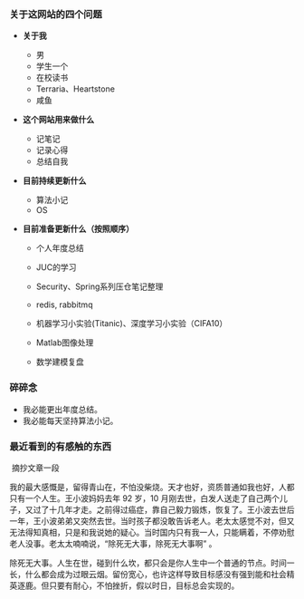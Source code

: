 ### 关于这网站的四个问题

- **关于我**
  - 男
  - 学生一个
  - 在校读书
  - Terraria、Heartstone
  - 咸鱼

- **这个网站用来做什么**
  - 记笔记
  - 记录心得
  - 总结自我

- **目前持续更新什么**

  - 算法小记
  - OS

- **目前准备更新什么（按照顺序）**

  - 个人年度总结
  - JUC的学习
  - Security、Spring系列压仓笔记整理
  - redis, rabbitmq
  - 机器学习小实验(Titanic)、深度学习小实验（CIFA10）
  - Matlab图像处理

  - 数学建模复盘



### 碎碎念

- 我必能更出年度总结。
- 我必能每天坚持算法小记。



### **最近看到的有感触的东西**

​		摘抄文章一段

​		我的最大感慨是，留得青山在，不怕没柴烧。天才也好，资质普通如我也好，人都只有一个人生。王小波妈妈去年 92 岁，10 月刚去世，白发人送走了自己两个儿子，又过了十几年才走。之前得过癌症，靠自己毅力锻炼，恢复了。王小波去世后一年，王小波弟弟又突然去世。当时孩子都没敢告诉老人。老太太感觉不对，但又无法得知真相，只是和我说她的疑心。当时国内只有我一人，只能瞒着，不停劝慰老人没事。老太太喃喃说，“除死无大事，除死无大事啊” 。

除死无大事。人生在世，碰到什么坎，都只会是你人生中一个普通的节点。时间一长，什么都会成为过眼云烟。留份宽心，也许这样导致目标感没有强到能和社会精英逐鹿。但只要有耐心，不怕挫折，假以时日，目标总会实现的。